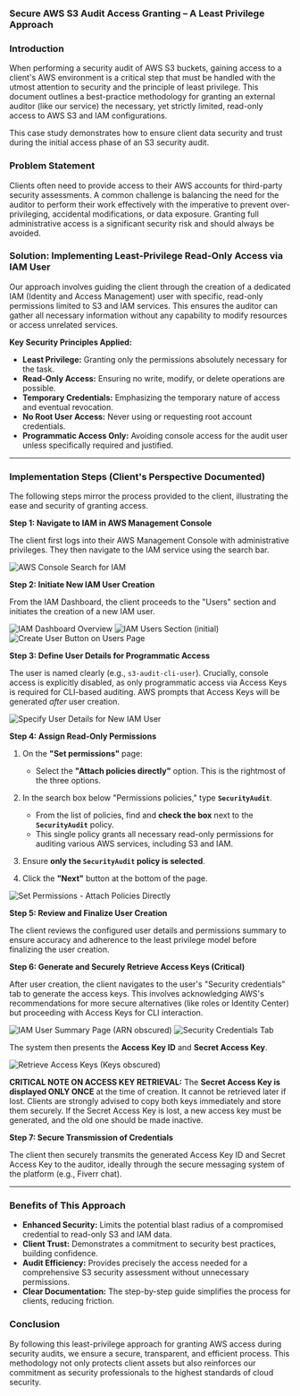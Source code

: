 ### **Secure AWS S3 Audit Access Granting – A Least Privilege Approach**

### **Introduction**

When performing a security audit of AWS S3 buckets, gaining access to a client's AWS environment is a critical step that must be handled with the utmost attention to security and the principle of least privilege. This document outlines a best-practice methodology for granting an external auditor (like our service) the necessary, yet strictly limited, read-only access to AWS S3 and IAM configurations.

This case study demonstrates how to ensure client data security and trust during the initial access phase of an S3 security audit.

### **Problem Statement**

Clients often need to provide access to their AWS accounts for third-party security assessments. A common challenge is balancing the need for the auditor to perform their work effectively with the imperative to prevent over-privileging, accidental modifications, or data exposure. Granting full administrative access is a significant security risk and should always be avoided.

### **Solution: Implementing Least-Privilege Read-Only Access via IAM User**

Our approach involves guiding the client through the creation of a dedicated IAM (Identity and Access Management) user with specific, read-only permissions limited to S3 and IAM services. This ensures the auditor can gather all necessary information without any capability to modify resources or access unrelated services.

**Key Security Principles Applied:**
* **Least Privilege:** Granting only the permissions absolutely necessary for the task.
* **Read-Only Access:** Ensuring no write, modify, or delete operations are possible.
* **Temporary Credentials:** Emphasizing the temporary nature of access and eventual revocation.
* **No Root User Access:** Never using or requesting root account credentials.
* **Programmatic Access Only:** Avoiding console access for the audit user unless specifically required and justified.

---

### **Implementation Steps (Client's Perspective Documented)**

The following steps mirror the process provided to the client, illustrating the ease and security of granting access.

**Step 1: Navigate to IAM in AWS Management Console**

The client first logs into their AWS Management Console with administrative privileges. They then navigate to the IAM service using the search bar.

![AWS Console Search for IAM](images/IAM1.jpg)

**Step 2: Initiate New IAM User Creation**

From the IAM Dashboard, the client proceeds to the "Users" section and initiates the creation of a new IAM user.

![IAM Dashboard Overview](images/IAM2.jpg)
![IAM Users Section (initial)](images/IAM_user_1.jpg)
![Create User Button on Users Page](images/IAM_user7_.jpg)

**Step 3: Define User Details for Programmatic Access**

The user is named clearly (e.g., `s3-audit-cli-user`). Crucially, console access is explicitly disabled, as only programmatic access via Access Keys is required for CLI-based auditing. AWS prompts that Access Keys will be generated *after* user creation.

![Specify User Details for New IAM User](images/IAM_user_2.jpg)

**Step 4: Assign Read-Only Permissions**

1.  On the **"Set permissions"** page:
    * Select the **"Attach policies directly"** option. This is the rightmost of the three options.

2.  In the search box below "Permissions policies," type **`SecurityAudit`**.
    * From the list of policies, find and **check the box** next to the **`SecurityAudit`** policy.
    * This single policy grants all necessary read-only permissions for auditing various AWS services, including S3 and IAM.

3.  Ensure **only the `SecurityAudit` policy is selected**.
4.  Click the **"Next"** button at the bottom of the page.

![Set Permissions - Attach Policies Directly](images/IAM_user_3.jpg)


**Step 5: Review and Finalize User Creation**

The client reviews the configured user details and permissions summary to ensure accuracy and adherence to the least privilege model before finalizing the user creation.

**Step 6: Generate and Securely Retrieve Access Keys (Critical)**

After user creation, the client navigates to the user's "Security credentials" tab to generate the access keys. This involves acknowledging AWS's recommendations for more secure alternatives (like roles or Identity Center) but proceeding with Access Keys for CLI interaction.

![IAM User Summary Page (ARN obscured)](images/IAM_user8.jpg)
![Security Credentials Tab](images/IAM_user9.jpg)

The system then presents the **Access Key ID** and **Secret Access Key**.

![Retrieve Access Keys (Keys obscured)](images/IAM_user10.jpg)

**CRITICAL NOTE ON ACCESS KEY RETRIEVAL:**
The **Secret Access Key is displayed ONLY ONCE** at the time of creation. It cannot be retrieved later if lost. Clients are strongly advised to copy both keys immediately and store them securely. If the Secret Access Key is lost, a new access key must be generated, and the old one should be made inactive.

**Step 7: Secure Transmission of Credentials**

The client then securely transmits the generated Access Key ID and Secret Access Key to the auditor, ideally through the secure messaging system of the platform (e.g., Fiverr chat).

---

### **Benefits of This Approach**

* **Enhanced Security:** Limits the potential blast radius of a compromised credential to read-only S3 and IAM data.
* **Client Trust:** Demonstrates a commitment to security best practices, building confidence.
* **Audit Efficiency:** Provides precisely the access needed for a comprehensive S3 security assessment without unnecessary permissions.
* **Clear Documentation:** The step-by-step guide simplifies the process for clients, reducing friction.

### **Conclusion**

By following this least-privilege approach for granting AWS access during security audits, we ensure a secure, transparent, and efficient process. This methodology not only protects client assets but also reinforces our commitment as security professionals to the highest standards of cloud security.
